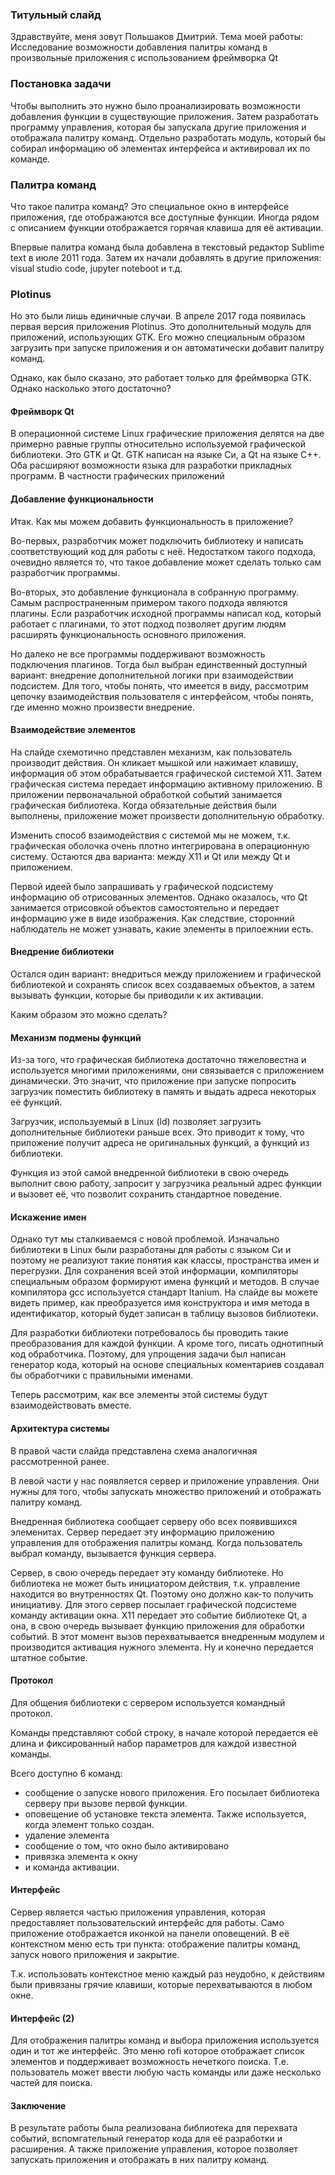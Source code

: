 ### Титульный слайд

Здравствуйте, меня зовут Польшаков Дмитрий. Тема моей работы:
Исследование возможности добавления палитры команд в произвольные приложения
c использованием фреймворка Qt

### Постановка задачи

Чтобы выполнить это нужно было проанализировать возможности добавления функции в
существующие приложения. Затем разработать программу управления, которая бы
запускала другие приложения и отображала палитру команд. Отдельно разработать
модуль, который бы собирал информацию об элементах интерфейса и активировал их
по команде.

### Палитра команд

Что такое палитра команд?
Это специальное окно в интерфейсе приложения, где отображаются все доступные
функции. Иногда рядом с описанием функции отображается горячая клавиша для
её активации.

Впервые палитра команд была добавлена в текстовый редактор Sublime
text в июле 2011 года. Затем их начали добавлять в другие приложения: visual
studio code, jupyter noteboot и т.д.

### Plotinus

Но это были лишь единичные случаи. В апреле 2017 года появилась первая версия
приложения Plotinus. Это дополнительный модуль для приложений, использующих GTK.
Его можно специальным образом загрузить при запуске приложения и он
автоматически добавит палитру команд.

Однако, как было сказано, это работает только для фреймворка GTK. Однако
насколько этого достаточно?

#### Фреймворк Qt

В операционной системе Linux графические приложения делятся на две примерно
равные группы относительно используемой графической библиотеки. Это GTK и Qt.
GTK написан на языке Си, а Qt на языке C++. Оба расширяют возможности языка для
разработки прикладных программ. В частности графических приложений

#### Добавление функциональности

Итак. Как мы можем добавить функциональность в приложение?

Во-первых, разработчик может подключить библиотеку и написать соответствующий
код для работы с неё. Недостатком такого подхода, очевидно является то, что
такое добавление может сделать только сам разработчик программы.

Во-вторых, это добавление функционала в собранную программу. Самым
распространенным примером такого подхода являются плагины. Если разработчик
исходной программы написал код, который работает с плагинами, то этот подход
позволяет другим людям расширять функциональность основного приложения.

Но далеко не все программы поддерживают возможность подключения плагинов.
Тогда был выбран единственный доступный вариант: внедрение дополнительной логики
при взаимодействии подсистем. Для того, чтобы понять, что имеется в виду,
рассмотрим цепочку взаимодействия пользователя с интерфейсом, чтобы понять, где
именно можно произвести внедрение.

#### Взаимодействие элементов

На слайде схемотично представлен механизм, как пользователь производит действия.
Он кликает мышкой или нажимает клавишу, информация об этом обрабатывается
графической системой X11. Затем графическая система передает информацию
активному приложению. В приложении первоначальной обработкой событий занимается
графическая библиотека. Когда обязательные действия были выполнены, приложение
может произвести дополнительную обработку.

Изменить способ взаимодействия с системой мы не можем, т.к. графическая оболочка
очень плотно интегрирована в операционную систему. Остаются два варианта: между
X11 и Qt или между Qt и приложением.

Первой идеей было запрашивать у графической подсистему информацию об
отрисованных элементов. Однако оказалось, что Qt занимается отрисовкой объектов
самостоятельно и передает информацию уже в виде изображения. Как следствие,
сторонний наблюдатель не может узнавать, какие элементы в прилоежнии есть.

#### Внедрение библиотеки

Остался один вариант: внедриться между приложением и графической библиотекой
и сохранять список всех создаваемых объектов, а затем вызывать функции, которые
бы приводили к их активации.

Каким образом это можно сделать?

#### Механизм подмены функций

Из-за того, что графическая библиотека достаточно тяжеловестна и используется
многими приложениями, они связывается с приложением динамически. Это значит, что
приложение при запуске попросить загрузчик поместить библиотеку в память и
выдать адреса некоторых её функций.

Загрузчик, используемый в Linux (ld) позволяет загрузить дополнительные
библиотеки раньше всех. Это приводит к тому, что приложение получит адреса не
оригинальных функций, а функций из библиотеки.

Функция из этой самой внедренной библиотеки в свою очередь выполнит свою работу,
запросит у загрузчика реальный адрес функции и вызовет её, что позволит
сохранить стандартное поведение.

#### Искажение имен

Однако тут мы сталкиваемся с новой проблемой. Изначально библиотеки в Linux были
разработаны для работы с языком Си и поэтому не реализуют такие понятия как
классы, пространства имен и перегрузки. Для сохранения всей этой информации,
компиляторы специальным образом формируют имена функций и методов. В случае
компилятора gcc используется стандарт Itanium. На слайде вы можете видеть
пример, как преобразуется имя конструктора и имя метода в идентификатор, который
будет записан в таблицу вызовов библиотеки.

Для разработки библиотеки потребовалось бы проводить такие преобразования для
каждой функции. А кроме того, писать однотипный код обработчика. Поэтому, для
упрощения задачи был написан генератор кода, который на основе специальных
коментариев создавал бы обработчики с правильными именами.

Теперь рассмотрим, как все элементы этой системы будут взаимодействовать вместе.

#### Архитектура системы

В правой части слайда представлена схема аналогичная рассмотренной ранее.

В левой части у нас появляется сервер и приложение управления. Они нужны для
того, чтобы запускать множество приложений и отображать палитру команд.

Внедренная библиотека сообщает серверу обо всех появившихся элеменитах. Сервер
передает эту информацию приложению управления для отображения палитры команд.
Когда пользователь выбрал команду, вызывается функция сервера.

Сервер, в свою очередь передает эту команду библиотеке. Но библиотека не может
быть инициатором действия, т.к. управление находится во внутренностях Qt.
Поэтому оно должно как-то получить инициативу. Для этого сервер посылает
графической подсистеме команду активации окна. Х11 передает это событие
библиотеке Qt, а она, в свою очередь вызывает функцию приложения для обработки
событий. В этот момент вызов перехватывается внедренным модулем и производится
активация нужного элемента. Ну и конечно передается штатное событие.

#### Протокол

Для общения библиотеки с сервером используется командный протокол.

Команды представляют собой строку, в начале которой передается её длина и
фиксированный набор параметров для каждой известной команды.

Всего доступно 6 команд:
* сообщение о запуске нового приложения. Его посылает библиотека серверу при
вызове первой функции.
* оповещение об установке текста элемента. Также используется, когда элемент
только создан.
* удаление элемента
* сообщение о том, что окно было активировано
* привязка элемента к окну
* и команда активации.

#### Интерфейс

Сервер является частью приложения управления, которая предоставляет
пользовательский интерфейс для работы. Само приложение отображается иконкой на
панели оповещений. В её контекстном меню есть три пункта: отображение палитры
команд, запуск нового приложения и закрытие.

Т.к. использовать контекстное меню каждый раз неудобно, к действиям были
привязаны грячие клавиши, которые перехватываются в любом окне.

#### Интерфейс (2)

Для отображения палитры команд и выбора приложения используется один и тот же
интерфейс. Это меню rofi которое отображает список элементов и поддерживает
возможность нечеткого поиска. Т.е. пользователь может ввести любую часть команды
или даже несколько частей для поиска.

#### Заключение

В результате работы была реализована библиотека для перехвата событий,
вспомгательный генератор кода для её разработки и расширения. А также приложение
управления, которое позволяет запускать приложения и отображать в них палитру
команд.
